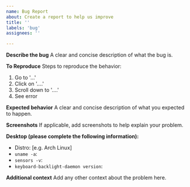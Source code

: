 ```yaml
---
name: Bug Report  
about: Create a report to help us improve  
title: ''  
labels: 'bug'  
assignees: ''

---
```


**Describe the bug**
A clear and concise description of what the bug is.

**To Reproduce**
Steps to reproduce the behavior:

1. Go to '...'
2. Click on '....'
3. Scroll down to '....'
4. See error

**Expected behavior**
A clear and concise description of what you expected to happen.

**Screenshots**
If applicable, add screenshots to help explain your problem.

**Desktop (please complete the following information):**

- Distro: [e.g. Arch Linux]
- `uname -a`:
- `sensors -v`:
- `keyboard-backlight-daemon version`:

**Additional context**
Add any other context about the problem here.